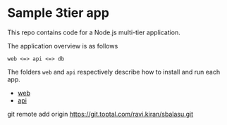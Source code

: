 # Sample 3tier app
This repo contains code for a Node.js multi-tier application.

The application overview is as follows

```
web <=> api <=> db
```

The folders `web` and `api` respectively describe how to install and run each app.


- [web](https://github.com/sebal5/three-tier-web-app/blob/main/web/README.md)
- [api](https://github.com/sebal5/three-tier-web-app/blob/main/api/README.md)

git remote add origin https://git.toptal.com/ravi.kiran/sbalasu.git



